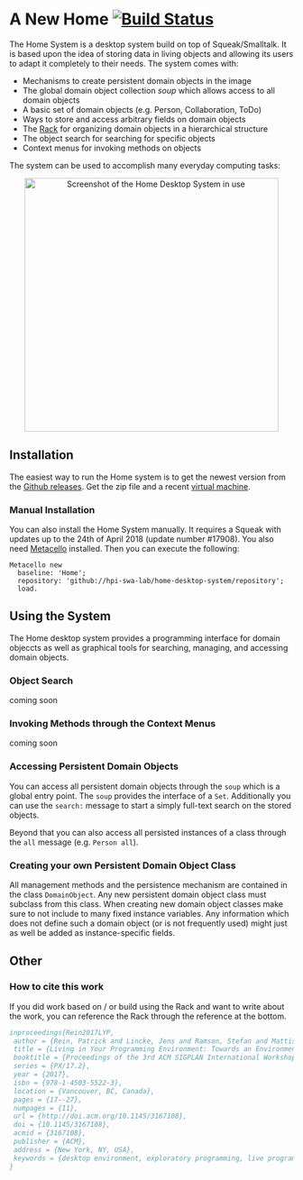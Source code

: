 # A New Home [![Build Status](https://travis-ci.org/hpi-swa-lab/home-desktop-system.svg?branch=master)](https://travis-ci.org/hpi-swa-lab/home-desktop-system)

The Home System is a desktop system build on top of Squeak/Smalltalk. It is based upon the idea of storing data in living objects and allowing its users to adapt it completely to their needs. The system comes with:

 - Mechanisms to create persistent domain objects in the image
 - The global domain object collection *soup* which allows access to all domain objects
 - A basic set of domain objects (e.g. Person, Collaboration, ToDo)
 - Ways to store and access arbitrary fields on domain objects
 - The [Rack](https://github.com/hpi-swa/Rack) for organizing domain objects in a hierarchical structure
 - The object search for searching for specific objects
 - Context menus for invoking methods on objects
 
The system can be used to accomplish many everyday computing tasks:

<p align="center">
<img alt="Screenshot of the Home Desktop System in use" src="https://github.com/hpi-swa-lab/home-desktop-system/blob/master/documentation/screenshot.png" width=450></img>
</p>

## Installation
The easiest way to run the Home system is to get the newest version from the [Github releases](https://github.com/hpi-swa-lab/home-desktop-system/releases). Get the zip file and a recent [virtual machine](http://squeak.org/downloads/).

### Manual Installation
You can also install the Home System manually. It requires a Squeak with updates up to the 24th of April 2018 (update number #17908). You also need [Metacello](https://github.com/Metacello/metacello) installed. Then you can execute the following:

```Smalltalk
Metacello new
  baseline: 'Home';
  repository: 'github://hpi-swa-lab/home-desktop-system/repository';
  load.
```

## Using the System
The Home desktop system provides a programming interface for domain objeccts as well as graphical tools for searching, managing, and accessing domain objects.


### Object Search
coming soon

### Invoking Methods through the Context Menus
coming soon

### Accessing Persistent Domain Objects
You can access all persistent domain objects through the `soup` which is a global entry point. The `soup` provides the interface of a `Set`. Additionally you can use the `search:` message to start a simply full-text search on the stored objects.

Beyond that you can also access all persisted instances of a class through the `all` message (e.g. `Person all`).

### Creating your own Persistent Domain Object Class
All management methods and the persistence mechanism are contained in the class `DomainObject`. Any new persistent domain object class must subclass from this class. When creating new domain object classes make sure to not include to many fixed instance variables. Any information which does not define such a domain object (or is not frequently used) might just as well be added as instance-specific fields.

## Other

### How to cite this work
If you did work based on / or build using the Rack and want to write about the work, you can reference the Rack through the reference at the bottom.

````Bibtex
inproceedings{Rein2017LYP,
 author = {Rein, Patrick and Lincke, Jens and Ramson, Stefan and Mattis, Toni and Hirschfeld, Robert},
 title = {Living in Your Programming Environment: Towards an Environment for Exploratory Adaptations of Productivity Tools},
 booktitle = {Proceedings of the 3rd ACM SIGPLAN International Workshop on Programming Experience},
 series = {PX/17.2},
 year = {2017},
 isbn = {978-1-4503-5522-3},
 location = {Vancouver, BC, Canada},
 pages = {17--27},
 numpages = {11},
 url = {http://doi.acm.org/10.1145/3167108},
 doi = {10.1145/3167108},
 acmid = {3167108},
 publisher = {ACM},
 address = {New York, NY, USA},
 keywords = {desktop environment, exploratory programming, live programming, productivity tools, programming environment},
} 
````
